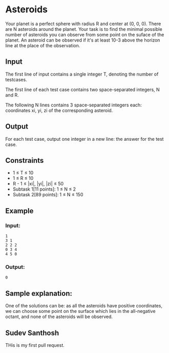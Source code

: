 # Asteroids
Your planet is a perfect sphere with radius R and center at (0, 0, 0). There are N asteroids around the planet. Your task is to find the minimal possible number of asteroids you can observe from some point on the suface of the planet. An asteroid can be observed if it's at least 10-3 above the horizon line at the place of the observation.
## Input
The first line of input contains a single integer T, denoting the number of testcases.

The first line of each test case contains two space-separated integers, N and R.

The following N lines contains 3 space-separated integers each: coordinates xi, yi, zi of the corresponding asteroid. 
## Output
For each test case, output one integer in a new line: the answer for the test case.
## Constraints
- 1 ≤ T ≤ 10
- 1 ≤ R ≤ 10
- R - 1 ≤ |xi|, |yi|, |zi| ≤ 50
- Subtask 1[11 points]: 1 ≤ N ≤ 2
- Subtask 2[89 points]: 1 ≤ N ≤ 150
## Example
### Input:
    1
    3 1
    2 2 2
    0 3 4
    4 5 0

### Output:
    0
## Sample explanation:
One of the solutions can be: as all the asteroids have positive coordinates, we can choose some point on the surface which lies in the all-negative octant, and none of the asteroids will be observed. 

## Sudev Santhosh
THis is my first pull request.
